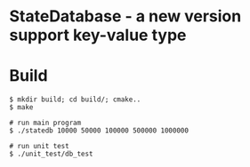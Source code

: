 # StateDatabase - a new version support key-value type

# Build

```
$ mkdir build; cd build/; cmake..
$ make

# run main program
$ ./statedb 10000 50000 100000 500000 1000000

# run unit test
$ ./unit_test/db_test
```
